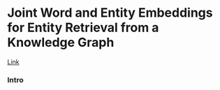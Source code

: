 # Joint Word and Entity Embeddings for Entity Retrieval from a Knowledge Graph

[Link](https://link.springer.com/chapter/10.1007/978-3-030-45439-5_10)

### Intro